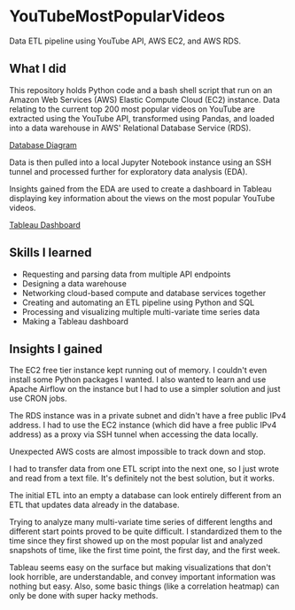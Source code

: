 # YouTubeMostPopularVideos
Data ETL pipeline using YouTube API, AWS EC2, and AWS RDS.

## What I did
This repository holds Python code and a bash shell script that run on an Amazon Web Services (AWS) Elastic Compute Cloud (EC2) instance. Data relating to the current top 200 most popular videos on YouTube are extracted using the YouTube API, transformed using Pandas, and loaded into a data warehouse in AWS' Relational Database Service (RDS).

[Database Diagram]([https://github.com/AndrewDettor/TrackNet-Pickleball/blob/main/tnv2%20architecture%20picture.png](https://github.com/AndrewDettor/YouTubeMostPopularVideos/blob/main/Database%20Diagram.png))

Data is then pulled into a local Jupyter Notebook instance using an SSH tunnel and processed further for exploratory data analysis (EDA).

Insights gained from the EDA are used to create a dashboard in Tableau displaying key information about the views on the most popular YouTube videos.

[Tableau Dashboard]([https://github.com/AndrewDettor/TrackNet-Pickleball/blob/main/tnv2%20architecture%20picture.png](https://github.com/AndrewDettor/YouTubeMostPopularVideos/blob/main/Y))

## Skills I learned
- Requesting and parsing data from multiple API endpoints
- Designing a data warehouse
- Networking cloud-based compute and database services together
- Creating and automating an ETL pipeline using Python and SQL
- Processing and visualizing multiple multi-variate time series data
- Making a Tableau dashboard

## Insights I gained
The EC2 free tier instance kept running out of memory. I couldn't even install some Python packages I wanted. I also wanted to learn and use Apache Airflow on the instance but I had to use a simpler solution and just use CRON jobs.

The RDS instance was in a private subnet and didn't have a free public IPv4 address. I had to use the EC2 instance (which did have a free public IPv4 address) as a proxy via SSH tunnel when accessing the data locally.

Unexpected AWS costs are almost impossible to track down and stop.

I had to transfer data from one ETL script into the next one, so I just wrote and read from a text file. It's definitely not the best solution, but it works.

The initial ETL into an empty a database can look entirely different from an ETL that updates data already in the database.

Trying to analyze many multi-variate time series of different lengths and different start points proved to be quite difficult. I standardized them to the time since they first showed up on the most popular list and analyzed snapshots of time, like the first time point, the first day, and the first week.

Tableau seems easy on the surface but making visualizations that don't look horrible, are understandable, and convey important information was nothing but easy. Also, some basic things (like a correlation heatmap) can only be done with super hacky methods.




